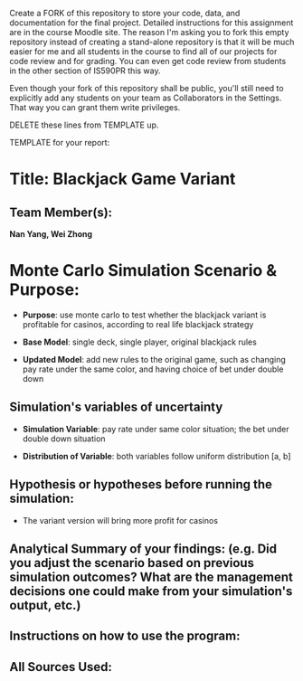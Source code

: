 Create a FORK of this repository to store your code, data, and documentation for the final project. Detailed instructions for this assignment are in the course Moodle site.  The reason I'm asking you to fork this empty repository instead of creating a stand-alone repository is that it will be much easier for me and all students in the course to find all of our projects for code review and for grading. You can even get code review from students in the other section of IS590PR this way.

Even though your fork of this repository shall be public, you'll still need to explicitly add any students on your team as Collaborators in the Settings. That way you can grant them write privileges.

DELETE these lines from TEMPLATE up.

TEMPLATE for your report:

# Title: Blackjack Game Variant

## Team Member(s): 

**Nan Yang, Wei Zhong**

# Monte Carlo Simulation Scenario & Purpose:

- **Purpose**: use monte carlo to test whether the blackjack variant is profitable for casinos, according to real life blackjack strategy

- **Base Model**: single deck, single player, original blackjack rules

- **Updated Model**: add new rules to the original game, such
as changing pay rate under the same color, and having choice of bet under double down


## Simulation's variables of uncertainty

- **Simulation Variable**: pay rate under same color situation; the bet under double down situation

- **Distribution of Variable**: both variables follow uniform distribution [a, b]

## Hypothesis or hypotheses before running the simulation:

- The variant version will bring more profit for casinos


## Analytical Summary of your findings: (e.g. Did you adjust the scenario based on previous simulation outcomes?  What are the management decisions one could make from your simulation's output, etc.)

## Instructions on how to use the program:

## All Sources Used:

